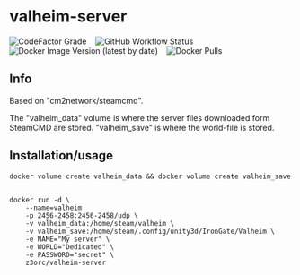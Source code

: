 
# valheim-server
 ![CodeFactor Grade](https://img.shields.io/codefactor/grade/github/z3orc/valheim-docker?style=for-the-badge) &nbsp;&nbsp; ![GitHub Workflow Status](https://img.shields.io/github/workflow/status/z3orc/valheim-docker/DOCKER?style=for-the-badge) &nbsp;&nbsp; ![Docker Image Version (latest by date)](https://img.shields.io/docker/v/z3orc/valheim-server?style=for-the-badge)  &nbsp;&nbsp; ![Docker Pulls](https://img.shields.io/docker/pulls/z3orc/valheim-server?style=for-the-badge) 
## Info
Based on "cm2network/steamcmd".

The "valheim_data" volume is where the server files downloaded form SteamCMD are stored. "valheim_save" is where the world-file is stored.

## Installation/usage

```
docker volume create valheim_data && docker volume create valheim_save


docker run -d \
    --name=valheim
    -p 2456-2458:2456-2458/udp \
    -v valheim_data:/home/steam/valheim \
    -v valheim_save:/home/steam/.config/unity3d/IronGate/Valheim \
    -e NAME="My server" \
    -e WORLD="Dedicated" \
    -e PASSWORD="secret" \
    z3orc/valheim-server
```

